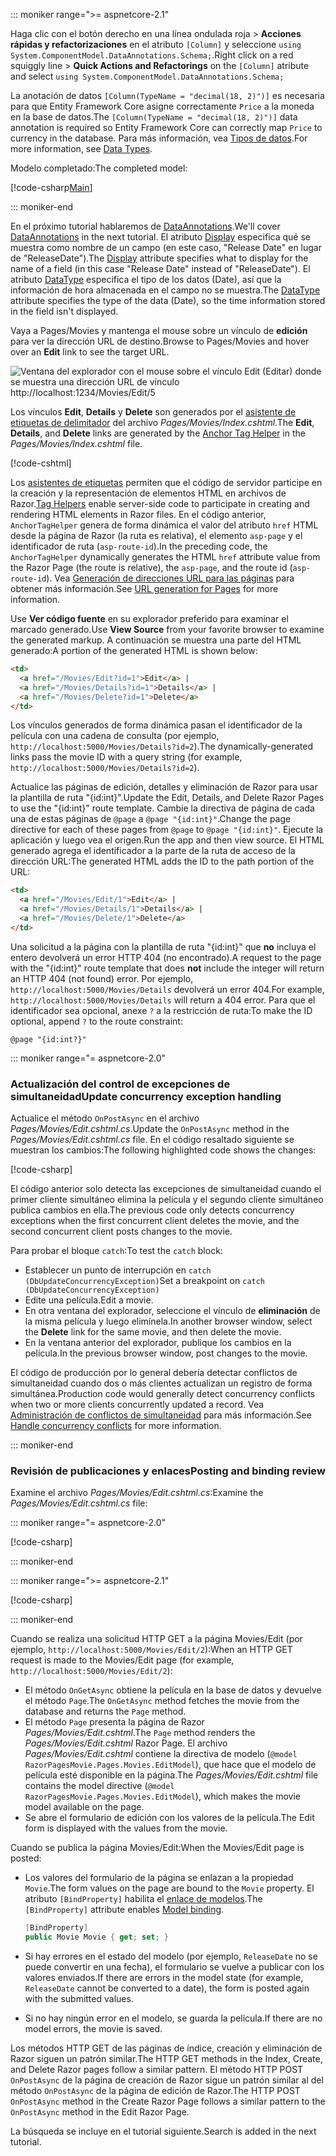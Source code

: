 ::: moniker range=">= aspnetcore-2.1"

<span data-ttu-id="5f820-101">Haga clic con el botón derecho en una línea ondulada roja > **Acciones rápidas y refactorizaciones** en el atributo `[Column]` y seleccione `using System.ComponentModel.DataAnnotations.Schema;`.</span><span class="sxs-lookup"><span data-stu-id="5f820-101">Right click on a red squiggly line > **Quick Actions and Refactorings** on the `[Column]` atribute and select `using System.ComponentModel.DataAnnotations.Schema;`</span></span>

<span data-ttu-id="5f820-102">La anotación de datos `[Column(TypeName = "decimal(18, 2)")]` es necesaria para que Entity Framework Core asigne correctamente `Price` a la moneda en la base de datos.</span><span class="sxs-lookup"><span data-stu-id="5f820-102">The `[Column(TypeName = "decimal(18, 2)")]` data annotation is required so Entity Framework Core can correctly map `Price` to currency in the database.</span></span> <span data-ttu-id="5f820-103">Para más información, vea [Tipos de datos](/ef/core/modeling/relational/data-types).</span><span class="sxs-lookup"><span data-stu-id="5f820-103">For more information, see [Data Types](/ef/core/modeling/relational/data-types).</span></span>

<span data-ttu-id="5f820-104">Modelo completado:</span><span class="sxs-lookup"><span data-stu-id="5f820-104">The completed model:</span></span>

[!code-csharp[Main](~/tutorials/razor-pages/razor-pages-start/sample/RazorPagesMovie21/Models/MovieDateFixed.cs?name=snippet_1)]

::: moniker-end

<span data-ttu-id="5f820-105">En el próximo tutorial hablaremos de [DataAnnotations](/aspnet/mvc/overview/older-versions/mvc-music-store/mvc-music-store-part-6).</span><span class="sxs-lookup"><span data-stu-id="5f820-105">We'll cover [DataAnnotations](/aspnet/mvc/overview/older-versions/mvc-music-store/mvc-music-store-part-6) in the next tutorial.</span></span> <span data-ttu-id="5f820-106">El atributo [Display](/dotnet/api/microsoft.aspnetcore.mvc.modelbinding.metadata.displaymetadata) especifica qué se muestra como nombre de un campo (en este caso, "Release Date" en lugar de "ReleaseDate").</span><span class="sxs-lookup"><span data-stu-id="5f820-106">The [Display](/dotnet/api/microsoft.aspnetcore.mvc.modelbinding.metadata.displaymetadata) attribute specifies what to display for the name of a field (in this case "Release Date" instead of "ReleaseDate").</span></span> <span data-ttu-id="5f820-107">El atributo [DataType](/dotnet/api/microsoft.aspnetcore.mvc.dataannotations.internal.datatypeattributeadapter) especifica el tipo de los datos (Date), así que la información de hora almacenada en el campo no se muestra.</span><span class="sxs-lookup"><span data-stu-id="5f820-107">The [DataType](/dotnet/api/microsoft.aspnetcore.mvc.dataannotations.internal.datatypeattributeadapter) attribute specifies the type of the data (Date), so the time information stored in the field isn't displayed.</span></span>

<span data-ttu-id="5f820-108">Vaya a Pages/Movies y mantenga el mouse sobre un vínculo de **edición** para ver la dirección URL de destino.</span><span class="sxs-lookup"><span data-stu-id="5f820-108">Browse to Pages/Movies and  hover over an **Edit** link to see the target URL.</span></span>

![Ventana del explorador con el mouse sobre el vínculo Edit (Editar) donde se muestra una dirección URL de vínculo http://localhost:1234/Movies/Edit/5](~/tutorials/razor-pages/da1/edit7.png)

<span data-ttu-id="5f820-110">Los vínculos **Edit**, **Details** y **Delete** son generados por el [asistente de etiquetas de delimitador](xref:mvc/views/tag-helpers/builtin-th/anchor-tag-helper) del archivo *Pages/Movies/Index.cshtml*.</span><span class="sxs-lookup"><span data-stu-id="5f820-110">The **Edit**, **Details**, and **Delete** links are generated by the [Anchor Tag Helper](xref:mvc/views/tag-helpers/builtin-th/anchor-tag-helper) in the *Pages/Movies/Index.cshtml* file.</span></span>

[!code-cshtml[](~/tutorials/razor-pages/razor-pages-start/snapshot_sample/RazorPagesMovie/Pages/Movies/Index.cshtml?highlight=16-18&range=32-)]

<span data-ttu-id="5f820-111">Los [asistentes de etiquetas](xref:mvc/views/tag-helpers/intro) permiten que el código de servidor participe en la creación y la representación de elementos HTML en archivos de Razor.</span><span class="sxs-lookup"><span data-stu-id="5f820-111">[Tag Helpers](xref:mvc/views/tag-helpers/intro) enable server-side code to participate in creating and rendering HTML elements in Razor files.</span></span> <span data-ttu-id="5f820-112">En el código anterior, `AnchorTagHelper` genera de forma dinámica el valor del atributo `href` HTML desde la página de Razor (la ruta es relativa), el elemento `asp-page` y el identificador de ruta (`asp-route-id`).</span><span class="sxs-lookup"><span data-stu-id="5f820-112">In the preceding code, the `AnchorTagHelper` dynamically generates the HTML `href` attribute value from the Razor Page (the route is relative), the `asp-page`,  and the route id (`asp-route-id`).</span></span> <span data-ttu-id="5f820-113">Vea [Generación de direcciones URL para las páginas](xref:razor-pages/index#url-generation-for-pages) para obtener más información.</span><span class="sxs-lookup"><span data-stu-id="5f820-113">See [URL generation for Pages](xref:razor-pages/index#url-generation-for-pages) for more information.</span></span>

<span data-ttu-id="5f820-114">Use **Ver código fuente** en su explorador preferido para examinar el marcado generado.</span><span class="sxs-lookup"><span data-stu-id="5f820-114">Use **View Source** from your favorite browser to examine the generated markup.</span></span> <span data-ttu-id="5f820-115">A continuación se muestra una parte del HTML generado:</span><span class="sxs-lookup"><span data-stu-id="5f820-115">A portion of the generated HTML is shown below:</span></span>

```html
<td>
  <a href="/Movies/Edit?id=1">Edit</a> |
  <a href="/Movies/Details?id=1">Details</a> |
  <a href="/Movies/Delete?id=1">Delete</a>
</td>
```

<span data-ttu-id="5f820-116">Los vínculos generados de forma dinámica pasan el identificador de la película con una cadena de consulta (por ejemplo, `http://localhost:5000/Movies/Details?id=2`).</span><span class="sxs-lookup"><span data-stu-id="5f820-116">The dynamically-generated links pass the movie ID with a query string (for example, `http://localhost:5000/Movies/Details?id=2`).</span></span>

<span data-ttu-id="5f820-117">Actualice las páginas de edición, detalles y eliminación de Razor para usar la plantilla de ruta "{id:int}".</span><span class="sxs-lookup"><span data-stu-id="5f820-117">Update the Edit, Details, and Delete Razor Pages to use the "{id:int}" route template.</span></span> <span data-ttu-id="5f820-118">Cambie la directiva de página de cada una de estas páginas de `@page` a `@page "{id:int}"`.</span><span class="sxs-lookup"><span data-stu-id="5f820-118">Change the page directive for each of these pages from `@page` to `@page "{id:int}"`.</span></span> <span data-ttu-id="5f820-119">Ejecute la aplicación y luego vea el origen.</span><span class="sxs-lookup"><span data-stu-id="5f820-119">Run the app and then view source.</span></span> <span data-ttu-id="5f820-120">El HTML generado agrega el identificador a la parte de la ruta de acceso de la dirección URL:</span><span class="sxs-lookup"><span data-stu-id="5f820-120">The generated HTML adds the ID to the path portion of the URL:</span></span>

```html
<td>
  <a href="/Movies/Edit/1">Edit</a> |
  <a href="/Movies/Details/1">Details</a> |
  <a href="/Movies/Delete/1">Delete</a>
</td>
```

<span data-ttu-id="5f820-121">Una solicitud a la página con la plantilla de ruta "{id:int}" que **no** incluya el entero devolverá un error HTTP 404 (no encontrado).</span><span class="sxs-lookup"><span data-stu-id="5f820-121">A request to the page with the "{id:int}" route template that does **not** include the integer will return an HTTP 404 (not found) error.</span></span> <span data-ttu-id="5f820-122">Por ejemplo, `http://localhost:5000/Movies/Details` devolverá un error 404.</span><span class="sxs-lookup"><span data-stu-id="5f820-122">For example, `http://localhost:5000/Movies/Details` will return a 404 error.</span></span> <span data-ttu-id="5f820-123">Para que el identificador sea opcional, anexe `?` a la restricción de ruta:</span><span class="sxs-lookup"><span data-stu-id="5f820-123">To make the ID optional, append `?` to the route constraint:</span></span>

 ```cshtml
@page "{id:int?}"
```

::: moniker range="= aspnetcore-2.0"

### <a name="update-concurrency-exception-handling"></a><span data-ttu-id="5f820-124">Actualización del control de excepciones de simultaneidad</span><span class="sxs-lookup"><span data-stu-id="5f820-124">Update concurrency exception handling</span></span>

<span data-ttu-id="5f820-125">Actualice el método `OnPostAsync` en el archivo *Pages/Movies/Edit.cshtml.cs*.</span><span class="sxs-lookup"><span data-stu-id="5f820-125">Update the `OnPostAsync` method in the *Pages/Movies/Edit.cshtml.cs* file.</span></span> <span data-ttu-id="5f820-126">En el código resaltado siguiente se muestran los cambios:</span><span class="sxs-lookup"><span data-stu-id="5f820-126">The following highlighted code shows the changes:</span></span>

[!code-csharp[](~/tutorials/razor-pages/razor-pages-start/snapshot_sample/RazorPagesMovie/Pages/Movies/Edit.cshtml.cs?name=snippet1&highlight=16-23)]

<span data-ttu-id="5f820-127">El código anterior solo detecta las excepciones de simultaneidad cuando el primer cliente simultáneo elimina la película y el segundo cliente simultáneo publica cambios en ella.</span><span class="sxs-lookup"><span data-stu-id="5f820-127">The previous code only detects concurrency exceptions when the first concurrent client deletes the movie, and the second concurrent client posts changes to the movie.</span></span>

<span data-ttu-id="5f820-128">Para probar el bloque `catch`:</span><span class="sxs-lookup"><span data-stu-id="5f820-128">To test the `catch` block:</span></span>

* <span data-ttu-id="5f820-129">Establecer un punto de interrupción en `catch (DbUpdateConcurrencyException)`</span><span class="sxs-lookup"><span data-stu-id="5f820-129">Set a breakpoint on `catch (DbUpdateConcurrencyException)`</span></span>
* <span data-ttu-id="5f820-130">Edite una película.</span><span class="sxs-lookup"><span data-stu-id="5f820-130">Edit a movie.</span></span>
* <span data-ttu-id="5f820-131">En otra ventana del explorador, seleccione el vínculo de **eliminación** de la misma película y luego elimínela.</span><span class="sxs-lookup"><span data-stu-id="5f820-131">In another browser window, select the **Delete** link for the same movie, and then delete the movie.</span></span>
* <span data-ttu-id="5f820-132">En la ventana anterior del explorador, publique los cambios en la película.</span><span class="sxs-lookup"><span data-stu-id="5f820-132">In the previous browser window, post changes to the movie.</span></span>

<span data-ttu-id="5f820-133">El código de producción por lo general debería detectar conflictos de simultaneidad cuando dos o más clientes actualizan un registro de forma simultánea.</span><span class="sxs-lookup"><span data-stu-id="5f820-133">Production code would generally detect concurrency conflicts when two or more clients concurrently updated a record.</span></span> <span data-ttu-id="5f820-134">Vea [Administración de conflictos de simultaneidad](xref:data/ef-rp/concurrency) para más información.</span><span class="sxs-lookup"><span data-stu-id="5f820-134">See [Handle concurrency conflicts](xref:data/ef-rp/concurrency) for more information.</span></span>

::: moniker-end

### <a name="posting-and-binding-review"></a><span data-ttu-id="5f820-135">Revisión de publicaciones y enlaces</span><span class="sxs-lookup"><span data-stu-id="5f820-135">Posting and binding review</span></span>

<span data-ttu-id="5f820-136">Examine el archivo *Pages/Movies/Edit.cshtml.cs*:</span><span class="sxs-lookup"><span data-stu-id="5f820-136">Examine the *Pages/Movies/Edit.cshtml.cs* file:</span></span>

::: moniker range="= aspnetcore-2.0"

[!code-csharp[](~/tutorials/razor-pages/razor-pages-start/snapshot_sample/RazorPagesMovie/Pages/Movies/Edit.cshtml.cs?name=snippet2)]

::: moniker-end

::: moniker range=">= aspnetcore-2.1"

[!code-csharp[](~/tutorials/razor-pages/razor-pages-start/snapshot_sample/RazorPagesMovie/Pages/Movies/Edit21.cshtml.cs?name=snippet2)]

::: moniker-end

<span data-ttu-id="5f820-137">Cuando se realiza una solicitud HTTP GET a la página Movies/Edit (por ejemplo, `http://localhost:5000/Movies/Edit/2`):</span><span class="sxs-lookup"><span data-stu-id="5f820-137">When an HTTP GET request is made to the Movies/Edit page (for example, `http://localhost:5000/Movies/Edit/2`):</span></span>

* <span data-ttu-id="5f820-138">El método `OnGetAsync` obtiene la película en la base de datos y devuelve el método `Page`.</span><span class="sxs-lookup"><span data-stu-id="5f820-138">The `OnGetAsync` method fetches the movie from the database and returns the `Page` method.</span></span> 
* <span data-ttu-id="5f820-139">El método `Page` presenta la página de Razor *Pages/Movies/Edit.cshtml*.</span><span class="sxs-lookup"><span data-stu-id="5f820-139">The `Page` method renders the *Pages/Movies/Edit.cshtml* Razor Page.</span></span> <span data-ttu-id="5f820-140">El archivo *Pages/Movies/Edit.cshtml* contiene la directiva de modelo (`@model RazorPagesMovie.Pages.Movies.EditModel`), que hace que el modelo de película esté disponible en la página.</span><span class="sxs-lookup"><span data-stu-id="5f820-140">The *Pages/Movies/Edit.cshtml* file contains the model directive (`@model RazorPagesMovie.Pages.Movies.EditModel`), which makes the movie model available on the page.</span></span>
* <span data-ttu-id="5f820-141">Se abre el formulario de edición con los valores de la película.</span><span class="sxs-lookup"><span data-stu-id="5f820-141">The Edit form is displayed with the values from the movie.</span></span>

<span data-ttu-id="5f820-142">Cuando se publica la página Movies/Edit:</span><span class="sxs-lookup"><span data-stu-id="5f820-142">When the Movies/Edit page is posted:</span></span>

* <span data-ttu-id="5f820-143">Los valores del formulario de la página se enlazan a la propiedad `Movie`.</span><span class="sxs-lookup"><span data-stu-id="5f820-143">The form values on the page are bound to the `Movie` property.</span></span> <span data-ttu-id="5f820-144">El atributo `[BindProperty]` habilita el [enlace de modelos](xref:mvc/models/model-binding).</span><span class="sxs-lookup"><span data-stu-id="5f820-144">The `[BindProperty]` attribute enables [Model binding](xref:mvc/models/model-binding).</span></span>

  ```csharp
  [BindProperty]
  public Movie Movie { get; set; }
  ```

* <span data-ttu-id="5f820-145">Si hay errores en el estado del modelo (por ejemplo, `ReleaseDate` no se puede convertir en una fecha), el formulario se vuelve a publicar con los valores enviados.</span><span class="sxs-lookup"><span data-stu-id="5f820-145">If there are errors in the model state (for example, `ReleaseDate` cannot be converted to a date), the form is posted again with the submitted values.</span></span>
* <span data-ttu-id="5f820-146">Si no hay ningún error en el modelo, se guarda la película.</span><span class="sxs-lookup"><span data-stu-id="5f820-146">If there are no model errors, the movie is saved.</span></span>

<span data-ttu-id="5f820-147">Los métodos HTTP GET de las páginas de índice, creación y eliminación de Razor siguen un patrón similar.</span><span class="sxs-lookup"><span data-stu-id="5f820-147">The HTTP GET methods in the Index, Create, and Delete Razor pages follow a similar pattern.</span></span> <span data-ttu-id="5f820-148">El método HTTP POST `OnPostAsync` de la página de creación de Razor sigue un patrón similar al del método `OnPostAsync` de la página de edición de Razor.</span><span class="sxs-lookup"><span data-stu-id="5f820-148">The HTTP POST `OnPostAsync` method in the Create Razor Page follows a similar pattern to the `OnPostAsync` method in the Edit Razor Page.</span></span>

<span data-ttu-id="5f820-149">La búsqueda se incluye en el tutorial siguiente.</span><span class="sxs-lookup"><span data-stu-id="5f820-149">Search is added in the next tutorial.</span></span>
